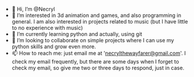 - 👋 Hi, I’m @Necryl
- 👀 I’m interested in 3d animation and games, and also programming in general. I am also interested in projects related to music (but I have little to no experience with music)
- 🌱 I’m currently learning python and actually, using git
- 💞️ I’m looking to collaborate on simple projects where I can use my python skills and grow even more.
- 📫 How to reach me: just email me at 'necrylthewayfarer@gmail.com'. I check my email frequently, but there are some days when I forget to check my email, so give me two or three days to respond, just in case.

<!---
Necryl/Necryl is a ✨ special ✨ repository because its `README.md` (this file) appears on your GitHub profile.
You can click the Preview link to take a look at your changes.
--->
